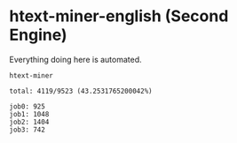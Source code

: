 # htext-miner-english (Second Engine)

Everything doing here is automated.

```
htext-miner

total: 4119/9523 (43.2531765200042%)

job0: 925
job1: 1048
job2: 1404
job3: 742
```
